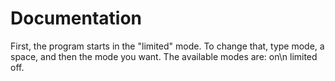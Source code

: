 # Documentation
First, the program starts in the "limited" mode. To change that, type mode, a space, and then the mode you want. The available modes are:
on\n
limited
off.
